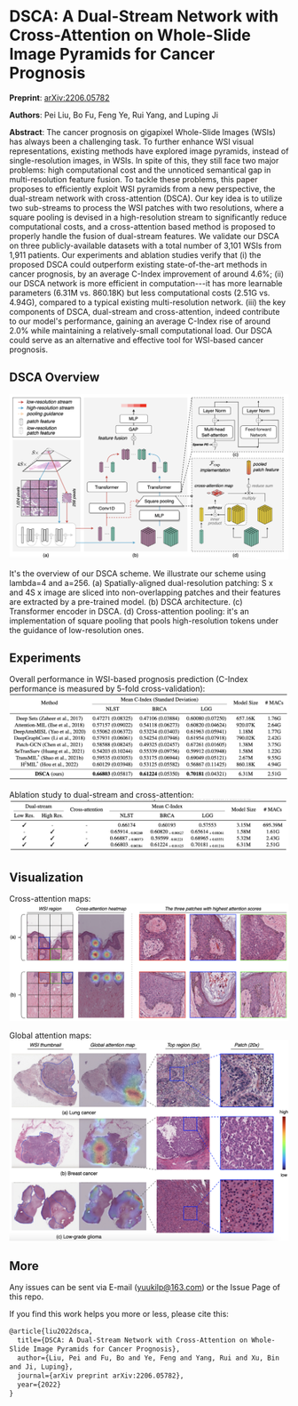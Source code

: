 # DSCA: A Dual-Stream Network with Cross-Attention on Whole-Slide Image Pyramids for Cancer Prognosis

**Preprint**: [arXiv:2206.05782](https://arxiv.org/abs/2206.05782)

**Authors**: Pei Liu, Bo Fu, Feng Ye, Rui Yang, and Luping Ji

**Abstract**: The cancer prognosis on gigapixel Whole-Slide Images (WSIs) has always been a challenging task. To further enhance WSI visual representations, existing methods have explored image pyramids, instead of single-resolution images, in WSIs. In spite of this, they still face two major problems: high computational cost and the unnoticed semantical gap in multi-resolution feature fusion. To tackle these problems, this paper proposes to efficiently exploit WSI pyramids from a new perspective, the dual-stream network with cross-attention (DSCA). Our key idea is to utilize two sub-streams to process the WSI patches with two resolutions, where a square pooling is devised in a high-resolution stream to significantly reduce computational costs, and a cross-attention based method is proposed to properly handle the fusion of dual-stream features. We validate our DSCA on three publicly-available datasets with a total number of 3,101 WSIs from 1,911 patients. Our experiments and ablation studies verify that (i) the proposed DSCA could outperform existing state-of-the-art methods in cancer prognosis, by an average C-Index improvement of around 4.6%; (ii) our DSCA network is more efficient in computation---it has more learnable parameters (6.31M vs. 860.18K) but less computational costs (2.51G vs. 4.94G), compared to a typical existing multi-resolution network. (iii) the key components of DSCA, dual-stream and cross-attention, indeed contribute to our model's performance, gaining an average C-Index rise of around 2.0% while maintaining a relatively-small computational load. Our DSCA could serve as an alternative and effective tool for WSI-based cancer prognosis.

## DSCA Overview
![DSCA Overview](./doc/dsca-arch.png)

It's the overview of our DSCA scheme. We illustrate our scheme using lambda=4 and a=256. (a) Spatially-aligned dual-resolution patching: S x and 4S x image are sliced into non-overlapping patches and their features are extracted by a pre-trained model. (b) DSCA architecture. (c) Transformer encoder in DSCA. (d) Cross-attention pooling: it's an implementation of square pooling that pools high-resolution tokens under the guidance of low-resolution ones.

## Experiments
Overall performance in WSI-based prognosis prediction (C-Index performance is measured by 5-fold cross-validation):
![res-cmp](./doc/res-cmp.png)

Ablation study to dual-stream and cross-attention:
![res-ablation](./doc/res-ablation.png)

## Visualization
Cross-attention maps:
![vis-cap](./doc/vis-cap.png)

Global attention maps:
![vis-gap](./doc/vis-gap.png)

## More

Any issues can be sent via E-mail (yuukilp@163.com) or the Issue Page of this repo.

If you find this work helps you more or less, please cite this:
```
@article{liu2022dsca,
  title={DSCA: A Dual-Stream Network with Cross-Attention on Whole-Slide Image Pyramids for Cancer Prognosis},
  author={Liu, Pei and Fu, Bo and Ye, Feng and Yang, Rui and Xu, Bin and Ji, Luping},
  journal={arXiv preprint arXiv:2206.05782},
  year={2022}
}
```
